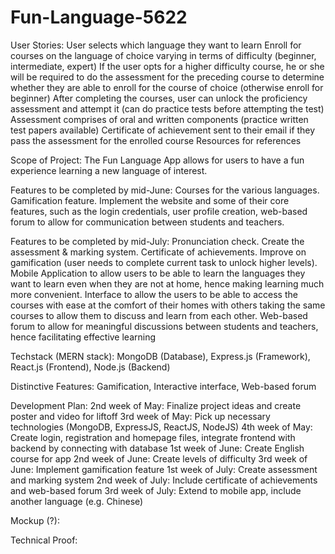 # Fun-Language-5622
User Stories:
User selects which language they want to learn
Enroll for courses on the language of choice varying in terms of difficulty (beginner, intermediate, expert)
If the user opts for a higher difficulty course, he or she will be required to do the assessment for the preceding course to determine whether they are able to enroll for the course of choice (otherwise enroll for beginner)
After completing the courses, user can unlock the proficiency assessment and attempt it (can do practice tests before attempting the test)
Assessment comprises of oral and written components (practice written test papers available)
Certificate of achievement sent to their email if they pass the assessment for the enrolled course
Resources for references

Scope of Project:
The Fun Language App allows for users to have a fun experience learning a new language of interest.

Features to be completed by mid-June:
Courses for the various languages.
Gamification feature.
Implement the website and some of their core features, such as the login credentials, user profile creation, web-based forum to allow for communication between students and teachers.

Features to be completed by mid-July:
Pronunciation check.
Create the assessment & marking system.
Certificate of achievements.
Improve on gamification (user needs to complete current task to unlock higher levels).
Mobile Application to allow users to be able to learn the languages they want to learn even when they are not at home, hence making learning much more convenient.
Interface to allow the users to be able to access the courses with ease at the comfort of their homes with others taking the same courses to allow them to discuss and learn from each other.
Web-based forum to allow for meaningful discussions between students and teachers, hence facilitating effective learning

Techstack (MERN stack):
MongoDB (Database),
Express.js (Framework),
React.js (Frontend),
Node.js (Backend)


Distinctive Features:
Gamification,
Interactive interface,
Web-based forum

Development Plan:
2nd week of May: Finalize project ideas and create poster and video for liftoff
3rd week of May: Pick up necessary technologies (MongoDB, ExpressJS, ReactJS, NodeJS)
4th week of May: Create login, registration and homepage files, integrate frontend with backend by connecting with database
1st week of June: Create English course for app
2nd week of June: Create levels of difficulty
3rd week of June: Implement gamification feature
1st week of July: Create assessment and marking system
2nd week of July: Include certificate of achievements and web-based forum
3rd week of July: Extend to mobile app, include another language (e.g. Chinese)

Mockup (?):

Technical Proof:

